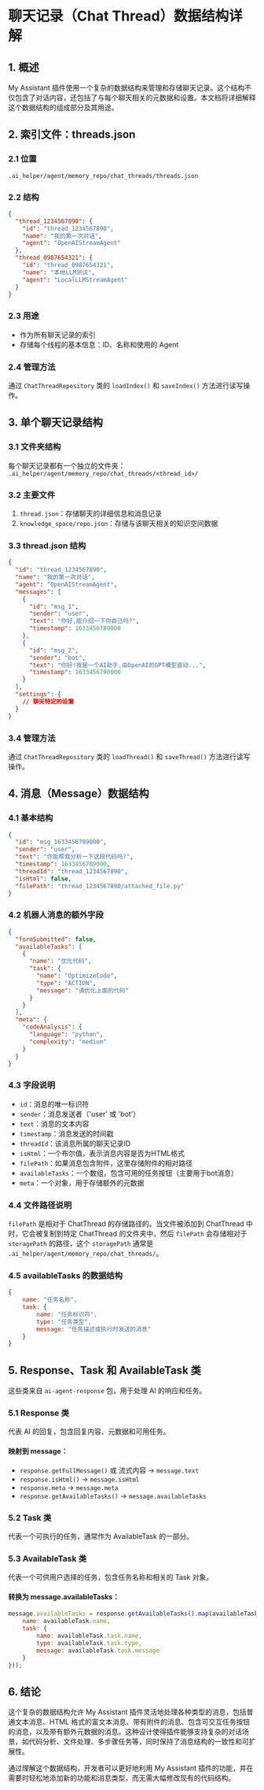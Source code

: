 
# 聊天记录（Chat Thread）数据结构详解

## 1. 概述

My Assistant 插件使用一个复杂的数据结构来管理和存储聊天记录。这个结构不仅包含了对话内容，还包括了与每个聊天相关的元数据和设置。本文档将详细解释这个数据结构的组成部分及其用途。

## 2. 索引文件：threads.json

### 2.1 位置
`.ai_helper/agent/memory_repo/chat_threads/threads.json`

### 2.2 结构
```json
{
  "thread_1234567890": {
    "id": "thread_1234567890",
    "name": "我的第一次对话",
    "agent": "OpenAIStreamAgent"
  },
  "thread_0987654321": {
    "id": "thread_0987654321",
    "name": "本地LLM测试",
    "agent": "LocalLLMStreamAgent"
  }
}
```

### 2.3 用途
- 作为所有聊天记录的索引
- 存储每个线程的基本信息：ID、名称和使用的 Agent

### 2.4 管理方法
通过 `ChatThreadRepository` 类的 `loadIndex()` 和 `saveIndex()` 方法进行读写操作。

## 3. 单个聊天记录结构

### 3.1 文件夹结构
每个聊天记录都有一个独立的文件夹：
`.ai_helper/agent/memory_repo/chat_threads/<thread_id>/`

### 3.2 主要文件
1. `thread.json`：存储聊天的详细信息和消息记录
2. `knowledge_space/repo.json`：存储与该聊天相关的知识空间数据

### 3.3 thread.json 结构
```json
{
  "id": "thread_1234567890",
  "name": "我的第一次对话",
  "agent": "OpenAIStreamAgent",
  "messages": [
    {
      "id": "msg_1",
      "sender": "user",
      "text": "你好,能介绍一下你自己吗?",
      "timestamp": 1633456789000
    },
    {
      "id": "msg_2",
      "sender": "bot",
      "text": "你好!我是一个AI助手,由OpenAI的GPT模型驱动...",
      "timestamp": 1633456790000
    }
  ],
  "settings": {
    // 聊天特定的设置
  }
}
```

### 3.4 管理方法
通过 `ChatThreadRepository` 类的 `loadThread()` 和 `saveThread()` 方法进行读写操作。

## 4. 消息（Message）数据结构

### 4.1 基本结构
```json
{
  "id": "msg_1633456789000",
  "sender": "user",
  "text": "你能帮我分析一下这段代码吗?",
  "timestamp": 1633456789000,
  "threadId": "thread_1234567890",
  "isHtml": false,
  "filePath": "thread_1234567890/attached_file.py"
}
```

### 4.2 机器人消息的额外字段
```json
{
  "formSubmitted": false,
  "availableTasks": [
    {
      "name": "优化代码",
      "task": {
        "name": "OptimizeCode",
        "type": "ACTION",
        "message": "请优化上面的代码"
      }
    }
  ],
  "meta": {
    "codeAnalysis": {
      "language": "python",
      "complexity": "medium"
    }
  }
}
```

### 4.3 字段说明
- `id`：消息的唯一标识符
- `sender`：消息发送者（'user' 或 'bot'）
- `text`：消息的文本内容
- `timestamp`：消息发送的时间戳
- `threadId`：该消息所属的聊天记录ID
- `isHtml`：一个布尔值，表示消息内容是否为HTML格式
- `filePath`：如果消息包含附件，这里存储附件的相对路径
- `availableTasks`：一个数组，包含可用的任务按钮（主要用于bot消息）
- `meta`：一个对象，用于存储额外的元数据

### 4.4 文件路径说明
`filePath` 是相对于 ChatThread 的存储路径的。当文件被添加到 ChatThread 中时，它会被复制到特定 ChatThread 的文件夹中，然后 `filePath` 会存储相对于 `storagePath` 的路径，这个 `storagePath` 通常是 `.ai_helper/agent/memory_repo/chat_threads/`。

### 4.5 availableTasks 的数据结构
```javascript
{
    name: "任务名称",
    task: {
        name: "任务标识符",
        type: "任务类型",
        message: "任务描述或执行时发送的消息"
    }
}
```

## 5. Response、Task 和 AvailableTask 类

这些类来自 `ai-agent-response` 包，用于处理 AI 的响应和任务。

### 5.1 Response 类
代表 AI 的回复，包含回复内容、元数据和可用任务。

#### 映射到 message：
- `response.getFullMessage()` 或 流式内容 → `message.text`
- `response.isHtml()` → `message.isHtml`
- `response.meta` → `message.meta`
- `response.getAvailableTasks()` → `message.availableTasks`

### 5.2 Task 类
代表一个可执行的任务，通常作为 AvailableTask 的一部分。

### 5.3 AvailableTask 类
代表一个可供用户选择的任务，包含任务名称和相关的 Task 对象。

#### 转换为 message.availableTasks：
```javascript
message.availableTasks = response.getAvailableTasks().map(availableTask => ({
    name: availableTask.name,
    task: {
        name: availableTask.task.name,
        type: availableTask.task.type,
        message: availableTask.task.message
    }
}));
```

## 6. 结论

这个复杂的数据结构允许 My Assistant 插件灵活地处理各种类型的消息，包括普通文本消息、HTML 格式的富文本消息、带有附件的消息、包含可交互任务按钮的消息，以及带有额外元数据的消息。这种设计使得插件能够支持复杂的对话场景，如代码分析、文件处理、多步骤任务等，同时保持了消息结构的一致性和可扩展性。

通过理解这个数据结构，开发者可以更好地利用 My Assistant 插件的功能，并在需要时轻松地添加新的功能和消息类型，而无需大幅修改现有的代码结构。